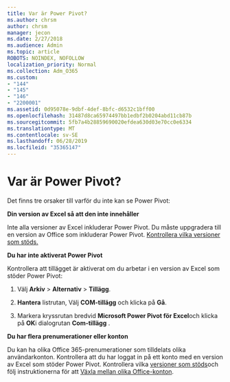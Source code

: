 ```yaml
---
title: Var är Power Pivot?
ms.author: chrsm
author: chrsm
manager: jecon
ms.date: 2/27/2018
ms.audience: Admin
ms.topic: article
ROBOTS: NOINDEX, NOFOLLOW
localization_priority: Normal
ms.collection: Adm_O365
ms.custom:
- "144"
- "145"
- "146"
- "2200001"
ms.assetid: 0d95078e-9dbf-4def-8bfc-d6532c1bff00
ms.openlocfilehash: 31487d8ca65974497bb1edbf2b0204abd11cb87b
ms.sourcegitcommit: 5fb7a4b28859690020efdea630d03e70cc0e6334
ms.translationtype: MT
ms.contentlocale: sv-SE
ms.lasthandoff: 06/28/2019
ms.locfileid: "35365147"
---
```

# <a name="where-is-power-pivot"></a>Var är Power Pivot?

Det finns tre orsaker till varför du inte kan se Power Pivot:
  
**Din version av Excel så att den inte innehåller**
  
Inte alla versioner av Excel inkluderar Power Pivot. Du måste uppgradera till en version av Office som inkluderar Power Pivot. [Kontrollera vilka versioner som stöds.](https://support.office.com/article/aa64e217-4b6e-410b-8337-20b87e1c2a4b.aspx)
  
**Du har inte aktiverat Power Pivot**
  
Kontrollera att tillägget är aktiverat om du arbetar i en version av Excel som stöder Power Pivot:
  
1. Välj **Arkiv** \> **Alternativ** \> **Tillägg**.

2. **Hantera** listrutan, Välj **COM-tillägg** och klicka på **Gå**.

3. Markera kryssrutan bredvid **Microsoft Power Pivot för Excel**och klicka på **OK**i dialogrutan **Com-tillägg** .

**Du har flera prenumerationer eller konton**
  
Du kan ha olika Office 365-prenumerationer som tilldelats olika användarkonton. Kontrollera att du har loggat in på ett konto med en version av Excel som stöder Power Pivot. Kontrollera vilka [versioner som stöds](https://support.office.com/article/aa64e217-4b6e-410b-8337-20b87e1c2a4b.aspx)och följ instruktionerna för att [Växla mellan olika Office-konton](https://support.office.com/article/b9582171-fd1f-4284-9846-bdd72bb28426.aspx#BKMK_WebSwitchAccounts).
